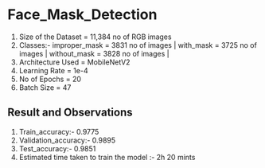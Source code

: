 # Face_Mask_Detection 
1. Size of the Dataset = 11,384 no of RGB images
2. Classes:- improper_mask = 3831 no of images |
             with_mask = 3725 no of images | 
             without_mask = 3828 no of images |
3. Architecture Used = MobileNetV2 
4. Learning Rate = 1e-4
5. No of Epochs = 20
6. Batch Size = 47

## Result and Observations
1. Train_accuracy:- 0.9775 
2. Validation_accuracy:- 0.9895 
3. Test_accuracy:- 0.9851
4. Estimated time taken to train the model :- 2h 20 mints


